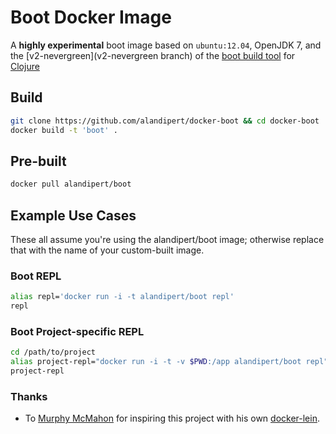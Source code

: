 # Boot Docker Image

A **highly experimental** boot image based on `ubuntu:12.04`, OpenJDK 7, and the
[v2-nevergreen](v2-nevergreen branch) of the
[boot build tool](https://github.com/tailrecursion/boot/tree/v2-nevergreen)
for [Clojure](http://clojure.org)

## Build

```bash
git clone https://github.com/alandipert/docker-boot && cd docker-boot
docker build -t 'boot' .
```
## Pre-built

```bash
docker pull alandipert/boot
```

## Example Use Cases

These all assume you're using the alandipert/boot image; otherwise
replace that with the name of your custom-built image.

### Boot REPL

```bash
alias repl='docker run -i -t alandipert/boot repl'
repl
```

### Boot Project-specific REPL

```bash
cd /path/to/project
alias project-repl="docker run -i -t -v $PWD:/app alandipert/boot repl"
project-repl
```

### Thanks

* To [Murphy McMahon](https://github.com/pandeiro) for inspiring this project with his own [docker-lein](https://github.com/pandeiro/docker-lein).
